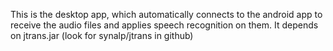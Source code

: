 This is the desktop app, which automatically connects to the android app
to receive the audio files and applies speech recognition on them.
It depends on jtrans.jar (look for synalp/jtrans in github)


